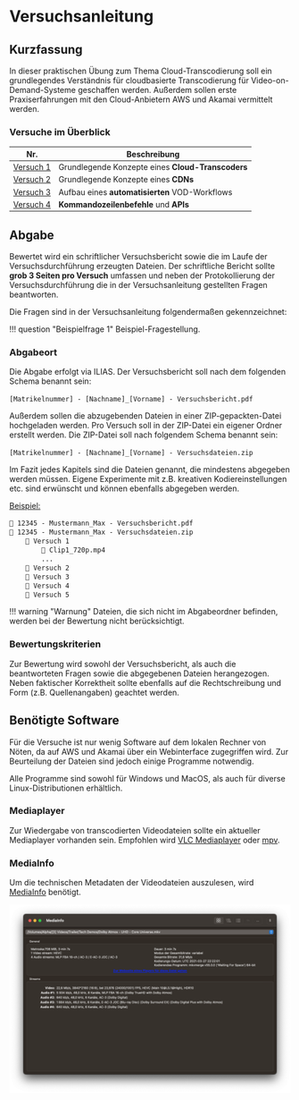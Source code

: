 # Versuchsanleitung

## Kurzfassung

In dieser praktischen Übung zum Thema Cloud-Transcodierung soll ein grundlegendes Verständnis für cloudbasierte Transcodierung für Video-on-Demand-Systeme geschaffen werden. Außerdem sollen erste Praxiserfahrungen mit den Cloud-Anbietern AWS und Akamai vermittelt werden.

### Versuche im Überblick

| Nr.                                    | Beschreibung
| -------------------------------------- | -------------------------------------------------------- |
| [Versuch 1](./versuch1/01-einfuehrung) | Grundlegende Konzepte eines **Cloud-Transcoders**        |
| [Versuch 2](./versuch2/01-einfuehrung) | Grundlegende Konzepte eines **CDNs**                     |
| [Versuch 3](./versuch3/01-einfuehrung) | Aufbau eines **automatisierten** VOD-Workflows           |
| [Versuch 4](./versuch4/01-einfuehrung) | **Kommandozeilenbefehle** und **APIs**                   |

## Abgabe

Bewertet wird ein schriftlicher Versuchsbericht sowie die im Laufe der Versuchsdurchführung erzeugten Dateien. Der schriftliche Bericht sollte **grob 3 Seiten pro Versuch** umfassen und neben der Protokollierung der Versuchsdurchführung die in der Versuchsanleitung gestellten Fragen beantworten. 

Die Fragen sind in der Versuchsanleitung folgendermaßen gekennzeichnet:

!!! question "Beispielfrage 1"
    Beispiel-Fragestellung.

### Abgabeort

Die Abgabe erfolgt via ILIAS. Der Versuchsbericht soll nach dem folgenden Schema benannt sein: 

`[Matrikelnummer] - [Nachname]_[Vorname] - Versuchsbericht.pdf`

Außerdem sollen die abzugebenden Dateien in einer ZIP-gepackten-Datei hochgeladen werden. Pro Versuch soll in der ZIP-Datei ein eigener Ordner erstellt werden. Die ZIP-Datei soll nach folgendem Schema benannt sein: 

`[Matrikelnummer] - [Nachname]_[Vorname] - Versuchsdateien.zip`

Im Fazit jedes Kapitels sind die Dateien genannt, die mindestens abgegeben werden müssen. Eigene Experimente mit z.B. kreativen Kodiereinstellungen etc. sind erwünscht und können ebenfalls abgegeben werden.

<u>Beispiel:</u>

```
📄 12345 - Mustermann_Max - Versuchsbericht.pdf
📁 12345 - Mustermann_Max - Versuchsdateien.zip
    📁 Versuch 1
        📄 Clip1_720p.mp4
        ...
    📁 Versuch 2
    📁 Versuch 3
    📁 Versuch 4
    📁 Versuch 5
```

!!! warning "Warnung"
    Dateien, die sich nicht im Abgabeordner befinden, werden bei der Bewertung nicht berücksichtigt.

### Bewertungskriterien

Zur Bewertung wird sowohl der Versuchsbericht, als auch die beantworteten Fragen sowie die abgegebenen Dateien herangezogen. Neben faktischer Korrektheit sollte ebenfalls auf die Rechtschreibung und Form (z.B. Quellenangaben) geachtet werden.

## Benötigte Software

Für die Versuche ist nur wenig Software auf dem lokalen Rechner von Nöten, da auf AWS und Akamai über ein Webinterface zugegriffen wird. Zur Beurteilung der Dateien sind jedoch einige Programme notwendig. 

Alle Programme sind sowohl für Windows und MacOS, als auch für diverse Linux-Distributionen erhältlich.

### Mediaplayer

Zur Wiedergabe von transcodierten Videodateien sollte ein aktueller Mediaplayer vorhanden sein. Empfohlen wird [VLC Mediaplayer](https://www.videolan.org/vlc/index.de.html) oder [mpv](https://mpv.io/).

### MediaInfo

Um die technischen Metadaten der Videodateien auszulesen, wird [MediaInfo](https://mediaarea.net/en/MediaInfo) benötigt.

![MediaInfo Screenshot](assets/mediainfo.png)